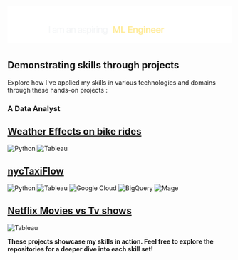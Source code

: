 
<h1 align="center">
    <img         src="https://github.com/patelvishwa1999/patelvishwa1999/blob/8b4b1277d4b4ff080292fbfac6d81aba60f14b5b/images_svg/namegithub2.gif" alt="Vishwa Patel" />
</h1>

## Demonstrating skills through projects
Explore how I've applied my skills in various technologies and domains through these hands-on projects :

### A Data Analyst
## [Weather Effects on bike rides](https://public.tableau.com/app/profile/vishwa.patel1372/viz/BikeRidesDataAnalysis/Dashboard1)
![Python](https://img.shields.io/badge/-Python-3776AB?style=for-the-badge&logo=python&logoColor=white)
![Tableau](https://img.shields.io/badge/-Tableau-05122A?style=for-the-badge&logo=tableau&logoColor=white)



## [nycTaxiFlow](https://public.tableau.com/app/profile/vishwa.patel1372/viz/nycTaxi_17045558575210/Dashboard1)
![Python](https://img.shields.io/badge/-Python-3776AB?style=for-the-badge&logo=python&logoColor=white)
![Tableau](https://img.shields.io/badge/-Tableau-05122A?style=for-the-badge&logo=tableau&logoColor=white)
![Google Cloud](https://img.shields.io/badge/-Google_Cloud-4285F4?style=for-the-badge&logo=google-cloud&logoColor=white)
![BigQuery](https://img.shields.io/badge/-BigQuery-4285F4?style=for-the-badge&logo=google-cloud&logoColor=white)
![Mage](https://img.shields.io/badge/-Mage-4285F4?style=for-the-badge&logo=google-cloud&logoColor=white)


## [Netflix Movies vs Tv shows](https://public.tableau.com/app/profile/vishwa.patel1372/viz/Netflix_17045570312290/NetflixDataset)
![Tableau](https://img.shields.io/badge/-Tableau-05122A?style=for-the-badge&logo=tableau&logoColor=white)

**These projects showcase my skills in action. Feel free to explore the repositories for a deeper dive into each skill set!**



